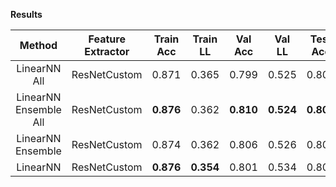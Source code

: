 **Results**
  
| Method                 |   Feature Extractor   | Train Acc | Train LL  |  Val Acc  |   Val LL  |  Test Acc |  Test LL  |  Cmp LL   |
| :--------------------: | :-------------------: | :-------: | :-------: | :-------: | :-------: | :-------: | :-------: | :-------: |
| LinearNN All           | ResNetCustom          |   0.871   |   0.365   |   0.799   |   0.525   |   0.806   | **0.508** | **0.514** |
| LinearNN Ensemble All  | ResNetCustom          | **0.876** |   0.362   | **0.810** | **0.524** | **0.807** |   0.510   |     -     |
| LinearNN Ensemble      | ResNetCustom          |   0.874   |   0.362   |   0.806   |   0.526   |   0.800   |   0.519   |   0.516   |
| LinearNN               | ResNetCustom          | **0.876** | **0.354** |   0.801   |   0.534   |   0.802   |   0.524   |     -     |
